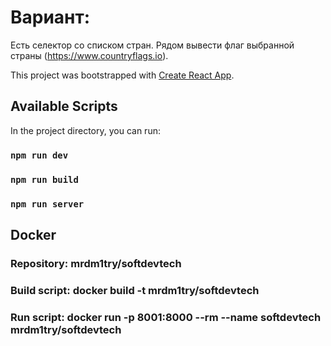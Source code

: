 # Вариант:
Есть селектор со списком стран. Рядом вывести флаг выбранной страны (https://www.countryflags.io).

This project was bootstrapped with [Create React App](https://github.com/facebook/create-react-app).

## Available Scripts

In the project directory, you can run:

### `npm run dev`
### `npm run build`
### `npm run server`

## Docker
### Repository: mrdm1try/softdevtech
### Build script: docker build -t mrdm1try/softdevtech
### Run script: docker run -p 8001:8000 --rm --name softdevtech mrdm1try/softdevtech

